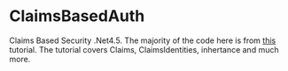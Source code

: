 # ClaimsBasedAuth
Claims Based Security .Net4.5.  The majority of the code here is from 
[this](https://dotnetcodr.com/2013/02/14/introduction-to-claims-based-security-in-net4-5-with-c-part-2-the-new-inheritance-model/) 
tutorial.  The tutorial covers Claims, ClaimsIdentities, inhertance and much more.


